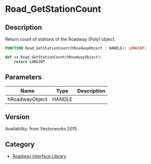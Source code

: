 # Road_GetStationCount

## Description
Return count of stations of the Roadway (Poly) object.

```pascal
FUNCTION Road_GetStationCount(hRoadwayObject : HANDLE): LONGINT;
```

```python
def vs.Road_GetStationCount(hRoadwayObject):
    return LONGINT
```

## Parameters
|Name|Type|Description|
|---|---|---|
|hRoadwayObject|HANDLE|   |

## Version
Availability: from Vectorworks 2015

## Category
* [Roadway Interface Library](../Categories/Roadway%20Interface%20Library.md)
